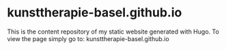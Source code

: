 # kunsttherapie-basel.github.io

This is the content repository of my static website generated with Hugo. To view the page simply go to: kunsttherapie-basel.github.io
